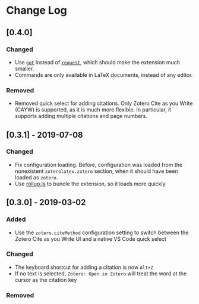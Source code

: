 # Change Log

## [0.4.0]

### Changed

* Use [`got`](https://github.com/sindresorhus/got) instead of [`request`](https://github.com/request/request), which
  should make the extension much smaller.
* Commands are only available in LaTeX documents, instead of any editor.

### Removed

* Removed quick select for adding citations. Only Zotero Cite as you Write (CAYW) is supported, as it is much more
  flexible. In particular, it supports adding multiple citations and page numbers.

## [0.3.1] - 2019-07-08

### Changed

* Fix configuration loading. Before, configuration was loaded from the nonexistent `zoterolatex.zotero` section, when it should have been loaded as `zotero`.
* Use [rollup.js](https://rollupjs.org/) to bundle the extension, so it loads more quickly

## [0.3.0] - 2019-03-02

### Added
* Use the `zotero.citeMethod` configuration setting to switch between the Zotero Cite as you Write UI and a native VS Code quick select

### Changed
* The keyboard shortcut for adding a citation is now `Alt+Z`
* If no text is selected, `Zotero: Open in Zotero` will treat the word at the cursor as the citation key 

### Removed